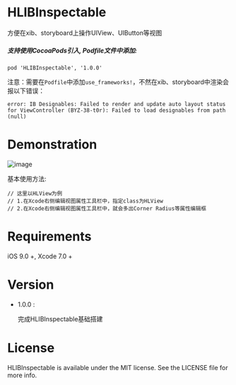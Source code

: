 # HLIBInspectable
方便在xib、storyboard上操作UIView、UIButton等视图

##### 支持使用CocoaPods引入, Podfile文件中添加:

``` objc
pod 'HLIBInspectable', '1.0.0'
```
注意：需要在`Podfile`中添加`use_frameworks!`，不然在xib、storyboard中渲染会报以下错误：

```shell
error: IB Designables: Failed to render and update auto layout status for ViewController (BYZ-38-t0r): Failed to load designables from path (null)
```
# Demonstration
![image](https://github.com/huangchangweng/HLIBInspectable/blob/main/QQ20220610-111033.gif)

基本使用方法:<p>

``` objc
// 这里以HLView为例
// 1.在Xcode右侧编辑视图属性工具栏中，指定class为HLView
// 2.在Xcode右侧编辑视图属性工具栏中，就会多出Corner Radius等属性编辑框
```

# Requirements

iOS 9.0 +, Xcode 7.0 +

# Version
    
* 1.0.0 :

  完成HLIBInspectable基础搭建

# License
HLIBInspectable is available under the MIT license. See the LICENSE file for more info.

